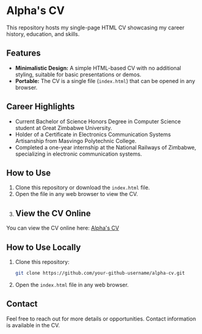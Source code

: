 # Alpha's CV

This repository hosts my single-page HTML CV showcasing my career history, education, and skills.

## Features
- **Minimalistic Design:** A simple HTML-based CV with no additional styling, suitable for basic presentations or demos.
- **Portable:** The CV is a single file (`index.html`) that can be opened in any browser.

## Career Highlights
- Current Bachelor of Science Honors Degree in Computer Science student at Great Zimbabwe University.
- Holder of a Certificate in Electronics Communication Systems Artisanship from Masvingo Polytechnic College.
- Completed a one-year internship at the National Railways of Zimbabwe, specializing in electronic communication systems.

## How to Use
1. Clone this repository or download the `index.html` file.
2. Open the file in any web browser to view the CV.
3. ## View the CV Online
You can view the CV online here: [Alpha's CV](file:///C:/Users/User/Desktop/html%20introduction/INTRO.html)

## How to Use Locally
1. Clone this repository:
    ```bash
    git clone https://github.com/your-github-username/alpha-cv.git
    ```
2. Open the `index.html` file in any web browser.

## Contact
Feel free to reach out for more details or opportunities. Contact information is available in the CV.
